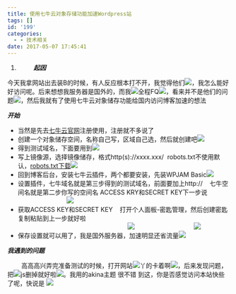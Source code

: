 ```yaml
---
title: 使用七牛云对象存储功能加速Wordpress站
tags: []
id: '199'
categories:
  - - 技术相关
date: 2017-05-07 17:45:41
---
```


1.           **_起因_**

今天我拿网站出去装B的时候，有人反应根本打不开，我觉得他们![](http://wordpress-1253676827.file.myqcloud.com/wp-content/uploads/2017/05/240d82b5cc0483b9.jpg)，我怎么能好好访问呢。后来想想我服务器是国外的，而我![](http://wordpress-1253676827.file.myqcloud.com/wp-content/uploads/2017/05/QQ截图20170507170542.png)全程FQ![](http://wordpress-1253676827.file.myqcloud.com/wp-content/uploads/2017/05/TX4WO77_DT8SX1J3_YD.jpg)，看来并不是他们的问题![](http://wordpress-1253676827.file.myqcloud.com/wp-content/uploads/2017/05/8MM7WXFSKR1YKC8.gif)，然后我就有了使用七牛云对象储存功能给国内访问博客加速的想法

**_开始_**

*   当然是先去[七牛云官网](https://www.qiniu.com/)注册使用，注册就不多说了
*   创建一个对象储存空间，名称自己写，区域自己选，然后就创建吧![](http://wordpress-1253676827.file.myqcloud.com/wp-content/uploads/2017/05/G0AAGUQO6A34I7.png)
*   得到测试域名，下面要用到![](http://wordpress-1253676827.file.myqcloud.com/wp-content/uploads/2017/05/LJ0Q_6LH1H6V_@UZO.png)
*   写上镜像源，选择镜像储存，格式http(s)://xxxx.xxx/  robots.txt不使用默认，[robots.txt下载](https://cloud.wordpress-1253676827.file.myqcloud.com/robots.txt)![](http://wordpress-1253676827.file.myqcloud.com/wp-content/uploads/2017/05/1RNCUZD61_TVO1IPFLE.png)
*   回到博客后台，安装七牛云插件，两个都要安装，先装WPJAM Basic![](http://wordpress-1253676827.file.myqcloud.com/wp-content/uploads/2017/05/N10PV@ZXOBL@NFOD8PK.png)
*   设置插件，七牛域名就是第三步得到的测试域名，前面要加上http://    七牛空间名就是第二步你写的空间名 ACCESS KRY和SECRET KEY下一步说                                          ![](http://wordpress-1253676827.file.myqcloud.com/wp-content/uploads/2017/05/TMSOST3@QRMH7Q8Y.png)
*   获取ACCESS KEY和SECRET KEY    打开个人面板-密匙管理，然后创建密匙 复制粘贴到上一步就好啦                                                                                                                                                 ![](http://wordpress-1253676827.file.myqcloud.com/wp-content/uploads/2017/05/H8@5SJ56M_LMZ7YSIV2.png)                                  ![](http://wordpress-1253676827.file.myqcloud.com/wp-content/uploads/2017/05/OWS22_PQS9R1U6CQ9SPO1.png)
*   保存设置就可以用了，我是国外服务器，加速明显还省流量![](http://wordpress-1253676827.file.myqcloud.com/wp-content/uploads/2017/05/OCX0S72UA31@CWGZLSE49.jpg)

_**我遇到的问题**_

        高高高兴弄完准备测试的时候，打开网站![](http://wordpress-1253676827.file.myqcloud.com/wp-content/uploads/2017/05/8_Q91CRCI6_AVHUGTG1.png)丫的卡着啊![](http://wordpress-1253676827.file.myqcloud.com/wp-content/uploads/2017/05/TEJ622NMRFOYJSP5Q7R.jpg)，后来发现问题，把![](http://wordpress-1253676827.file.myqcloud.com/wp-content/uploads/2017/05/26911VWEX8KASWPYJX1.png)js删掉就好啦![](http://wordpress-1253676827.file.myqcloud.com/wp-content/uploads/2017/05/0NFPC3GTVEI32KOI.gif)。我用的akina主题 很不错 到这，你是否感觉访问本站快些了呢，快说是 ![](http://wordpress-1253676827.file.myqcloud.com/wp-content/uploads/2017/05/CCBG1WK8P7R80ML9PP.gif)
